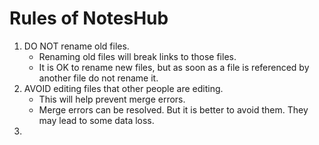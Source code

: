 # Rules of NotesHub
1) DO NOT rename old files.
    - Renaming old files will break links to those files.
    - It is OK to rename new files, but as soon as a file is referenced by another file do not rename it.
2) AVOID editing files that other people are editing.
    - This will help prevent merge errors.
    - Merge errors can be resolved. But it is better to avoid them. They may lead to some data loss.
3) 